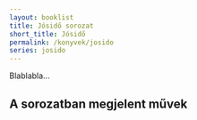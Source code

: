 ```yaml
---
layout: booklist
title: Jósidő sorozat
short_title: Jósidő
permalink: /konyvek/josido
series: josido
---
```

Blablabla...
## A sorozatban megjelent művek
